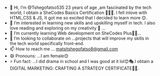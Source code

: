 - 👋 Hi, I’m @Tshegofatso535 23 years of age ,am fascinated by the tech world, I obtain a SheCodes Basics Certification 👩‍💻😊. I fell inlove with HTML,CSS & JS, It got me so excited that I decided to learn more 😊.
- 👀 I’m interested in learning new skills and upskilling myself in tech. I also love reading and exploring on my creativity 🎨 ...
- 🌱 I’m currently learning Web development on SheCodes Plus👩‍💻...
- 💞️ I’m looking to collaborate on ...projects that will improve my skills in the tech world specifically front-end.
- 📫 How to reach me ... matsitshegofatso8@gmail.com
- 😄 Pronouns: ...I am female😊
- ⚡ Fun fact: ...I did drama in school and I was good at it lol😊🎭.I obtain a DIGITAL MARKETING: CRAFTING A STRATEGY CERTIFICATE👩‍🎓.

<!---
Tshegofatso535/Tshegofatso535 is a ✨ special ✨ repository because its `README.md` (this file) appears on your GitHub profile.
You can click the Preview link to take a look at your changes.
--->
